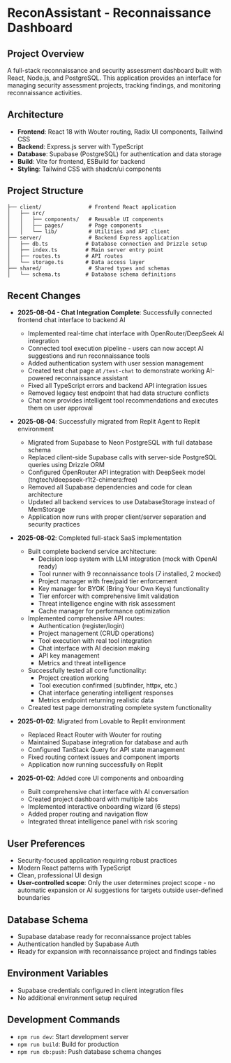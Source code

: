 # ReconAssistant - Reconnaissance Dashboard

## Project Overview
A full-stack reconnaissance and security assessment dashboard built with React, Node.js, and PostgreSQL. This application provides an interface for managing security assessment projects, tracking findings, and monitoring reconnaissance activities.

## Architecture
- **Frontend**: React 18 with Wouter routing, Radix UI components, Tailwind CSS
- **Backend**: Express.js server with TypeScript
- **Database**: Supabase (PostgreSQL) for authentication and data storage
- **Build**: Vite for frontend, ESBuild for backend
- **Styling**: Tailwind CSS with shadcn/ui components

## Project Structure
```
├── client/               # Frontend React application
│   ├── src/
│   │   ├── components/   # Reusable UI components
│   │   ├── pages/        # Page components
│   │   └── lib/          # Utilities and API client
├── server/               # Backend Express application
│   ├── db.ts            # Database connection and Drizzle setup
│   ├── index.ts         # Main server entry point
│   ├── routes.ts        # API routes
│   └── storage.ts       # Data access layer
├── shared/               # Shared types and schemas
│   └── schema.ts        # Database schema definitions
```

## Recent Changes
- **2025-08-04 - Chat Integration Complete**: Successfully connected frontend chat interface to backend AI
  - Implemented real-time chat interface with OpenRouter/DeepSeek AI integration
  - Connected tool execution pipeline - users can now accept AI suggestions and run reconnaissance tools
  - Added authentication system with user session management
  - Created test chat page at `/test-chat` to demonstrate working AI-powered reconnaissance assistant
  - Fixed all TypeScript errors and backend API integration issues
  - Removed legacy test endpoint that had data structure conflicts
  - Chat now provides intelligent tool recommendations and executes them on user approval

- **2025-08-04**: Successfully migrated from Replit Agent to Replit environment
  - Migrated from Supabase to Neon PostgreSQL with full database schema
  - Replaced client-side Supabase calls with server-side PostgreSQL queries using Drizzle ORM
  - Configured OpenRouter API integration with DeepSeek model (tngtech/deepseek-r1t2-chimera:free)
  - Removed all Supabase dependencies and code for clean architecture
  - Updated all backend services to use DatabaseStorage instead of MemStorage
  - Application now runs with proper client/server separation and security practices

- **2025-08-02**: Completed full-stack SaaS implementation
  - Built complete backend service architecture:
    - Decision loop system with LLM integration (mock with OpenAI ready)
    - Tool runner with 9 reconnaissance tools (7 installed, 2 mocked)
    - Project manager with free/paid tier enforcement
    - Key manager for BYOK (Bring Your Own Keys) functionality
    - Tier enforcer with comprehensive limit validation
    - Threat intelligence engine with risk assessment
    - Cache manager for performance optimization
  - Implemented comprehensive API routes:
    - Authentication (register/login)
    - Project management (CRUD operations)
    - Tool execution with real tool integration
    - Chat interface with AI decision making
    - API key management
    - Metrics and threat intelligence
  - Successfully tested all core functionality:
    - Project creation working
    - Tool execution confirmed (subfinder, httpx, etc.)
    - Chat interface generating intelligent responses
    - Metrics endpoint returning realistic data
  - Created test page demonstrating complete system functionality

- **2025-01-02**: Migrated from Lovable to Replit environment
  - Replaced React Router with Wouter for routing
  - Maintained Supabase integration for database and auth
  - Configured TanStack Query for API state management
  - Fixed routing context issues and component imports
  - Application now running successfully on Replit

- **2025-01-02**: Added core UI components and onboarding
  - Built comprehensive chat interface with AI conversation
  - Created project dashboard with multiple tabs
  - Implemented interactive onboarding wizard (6 steps)
  - Added proper routing and navigation flow
  - Integrated threat intelligence panel with risk scoring

## User Preferences
- Security-focused application requiring robust practices
- Modern React patterns with TypeScript
- Clean, professional UI design
- **User-controlled scope**: Only the user determines project scope - no automatic expansion or AI suggestions for targets outside user-defined boundaries

## Database Schema
- Supabase database ready for reconnaissance project tables
- Authentication handled by Supabase Auth
- Ready for expansion with reconnaissance project and findings tables

## Environment Variables
- Supabase credentials configured in client integration files
- No additional environment setup required

## Development Commands
- `npm run dev`: Start development server
- `npm run build`: Build for production  
- `npm run db:push`: Push database schema changes